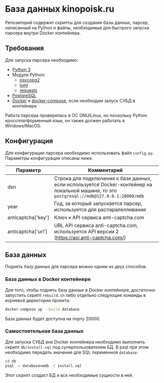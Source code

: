 # База данных kinopoisk.ru

Репозиторий содержит скрипты для создания базы данных, парсер, написанный на Python и файлы, необходимые
для быстрого запуска парсера внутри Docker контейнера.

## Требования

Для запуска парсера необходимо:

* [Python 3](https://www.python.org/)
* Модули Python:
    * [psycopg2](initd.org/psycopg)
    * [lxml](lxml.de)
    * [requests](http://docs.python-requests.org/en/master/)
* [PostgreSQL](https://www.postgresql.org)
* [Docker](https://www.docker.com) и [docker-compose](https://docs.docker.com/compose/), если необходим запуск СУБД в контейнере

Работа парсера проверялась в ОС GNU/Linux, но поскольку Python кроссплатформенный язык, он также должен работать в Windows/MacOS.

## Конфигурация

Для конфигурации парсера необходимо использовать файл `config.py`. Параметры конфигурации описаны ниже.

Параметр|Комментарий
--------|-----------
dsn|Строка для подключения к базе данных, если используется Docker-контейнер на локальной машине, то это `postgresql://mdb@127.0.0.1:20000/mdb`
year|Год, за который запускается парсер, используется для распаралелливания
anticaptcha['key']|Ключ к API сервиса anti-captcha.com
anticaptcha['url']|URL API сервиса anti-captcha.com, используется API версии 2 (https://api.anti-captcha.com/)

## База данных

Поднять базу данных для парсера можно одним из двух способов.

### База данных в Docker контейнере

Для того, чтобы поднять базу данных в Docker контейнере, достаточно запустить скрипт `rebuild.sh` либо отдельно следующие команды в корневой директории проекта:

```bash
docker-compose up --build database
```

База данных будет доступна на порту 20000.

### Самостоятельная база данных

Для запуска СУБД вне Docker контейнера необходимо выполнить скрипт `db/install.sql` под суперпользователем БД. В psql при этом необходимо передать значение для SQL переменной `database`:

```bash
cd db
psql -v database=mdb -f install.sql
```

Этот скрипт создаст БД и все необходимые сущности в ней.
